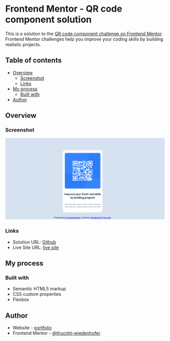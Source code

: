 # Frontend Mentor - QR code component solution

This is a solution to the [QR code component challenge on Frontend Mentor](https://www.frontendmentor.io/challenges/qr-code-component-iux_sIO_H). Frontend Mentor challenges help you improve your coding skills by building realistic projects.

## Table of contents

- [Overview](#overview)
  - [Screenshot](#screenshot)
  - [Links](#links)
- [My process](#my-process)
  - [Built with](#built-with)
- [Author](#author)

## Overview

### Screenshot

![](./screenshot.png)

### Links

- Solution URL: [Github](https://github.com/thucnhi-wiedenhofer/QR_code_component.github.io)
- Live Site URL: [live site](https://thucnhi-wiedenhofer.github.io/QR_code_component.github.io/)

## My process

### Built with

- Semantic HTML5 markup
- CSS custom properties
- Flexbox

## Author

- Website - [portfolio](https://thuc-nhi-wiedenhofer.students-laplateforme.io/)
- Frontend Mentor - [@thucnhi-wiedenhofer](https://www.frontendmentor.io/profile/thucnhi-wiedenhofer)
